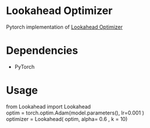 # Lookahead Optimizer

Pytorch implementation of [Lookahead Optimizer](https://arxiv.org/pdf/1907.08610.pdf)

# Dependencies
  * PyTorch

# Usage

  from Lookahead import Lookahead <br/>
  optim = torch.optim.Adam(model.parameters(), lr=0.001 ) <br/>
  optimizer = Lookahead( optim, alpha= 0.6 , k = 10) <br/>
